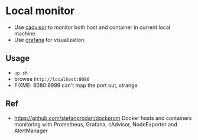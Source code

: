 # Local monitor

- Use [cadvisor](https://github.com/google/cadvisor) to monitor both host and container in current local machine
- Use [grafana](http://grafana.org/) for visualization

## Usage 

- `up.sh`
- browse `http://localhost:8080` 
- FIXME: 8080:9999 can't map the port out, strange

## Ref 

- https://github.com/stefanprodan/dockprom Docker hosts and containers monitoring with Prometheus, Grafana, cAdvisor, NodeExporter and AlertManager